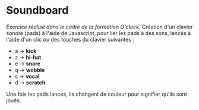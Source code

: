 # Soundboard

*Exercice réalisé dans le cadre de la formation O'clock.*
Création d'un clavier sonore (pads) à l'aide de Javascript, pour lier les pads à des sons, lancés à l'aide d'un clic ou des touches du clavier suivantes :
- a → **kick**
- z → **hi-hat**
- e → **snare**
- q → **wobble**
- s → **vocal**
- d  → **scratch**

Une fois les pads lancés, ils changent de couleur pour signifier qu'ils sont joués.